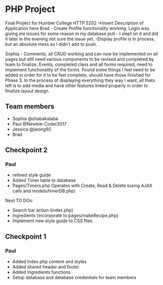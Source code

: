# PHP Project
Final Project for Humber College HTTP 5202
->Insert Description of Application here
Brad -
Create Profile functionality working.
Login was giving me issues for some reason in my database pull - I slept on it and did it later in the evening not sure the issue yet.
-Display profile is in process, but an absolute mess so I didn't add to push.

Sophia -
Comments, all CRUD working and can now be implemented on all pages but still need various components to be revised and completed by team to finalize.
Events, completed class and all forms required, need to implement functionality of the forms.
Found some things I feel need to be added in order for it to be feel complete, should have those finished for Phase 3.
In the process of displaying everything they way I want, all thats left is to add media and have other features linked properly in order to finalize layout design.


## Team members
 * Sophia @shabakalaba
 * Paul @Newbie-Coder2017
 * Jessica @jwong92
 * Brad

## Checkpoint 2

### Paul
* refined style guide
* Added Timer table to database
* Pages/Timers.php Operates with Create, Read & Delete (using AJAX calls and models/timerDB.php)

Next TO DOs:
* Search bar action (index.php)
* Ingredients (incorporate to pages/makeRecipe.php)
* Implement new style guide to CSS files

## Checkpoint 1

### Paul
* Added Index.php content and styles
* Added shared header and footer
* Added Ingredients functions
* Setup database and database credentials for team members
